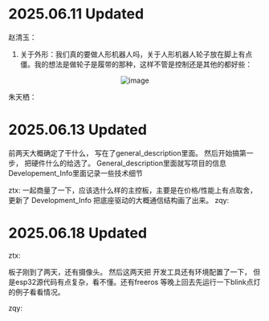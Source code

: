 
# 2025.06.11 Updated

赵清玉：
1. 关于外形：我们真的要做人形机器人吗，关于人形机器人轮子放在脚上有点僵。我的想法是做轮子是履带的那种，这样不管是控制还是其他的都好些：

<p align="center">
  <img src="https://github.com/user-attachments/assets/eb7cfe23-a819-423b-84d9-ec87b37f1165" alt="image" />
</p>

朱天栖：


# 2025.06.13 Updated

  前两天大概确定了干什么， 写在了general_description里面。 然后开始搞第一步， 把硬件什么的给选了。
  General_description里面就写项目的信息
  Developement_Info里面记录一些技术细节

ztx: 一起商量了一下，应该选什么样的主控板，主要是在价格/性能上有点取舍，更新了 Development_Info 把底座驱动的大概通信结构画了出来。
zqy:

# 2025.06.18 Updated

ztx:

  板子刚到了两天，还有摄像头。 然后这两天把 开发工具还有环境配置了一下， 但是esp32源代码有点复杂，看不懂。还有freeros
  等晚上回去先运行一下blink点灯的例子看看情况。

zqy:








